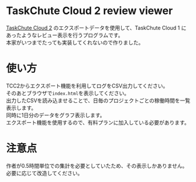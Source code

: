 # TaskChute Cloud 2 review viewer

[TaskChute Cloud 2](https://www.taskchute.cloud/) のエクスポートデータを使用して、TaskChute Cloud 1 にあったようなレビュー表示を行うプログラムです。  
本家がいつまでたっても実装してくれないので作りました。

# 使い方

TCC2からエクスポート機能を利用してログをCSV出力してください。  
そのあとブラウザで`index.html`を表示してください。  
出力したCSVを読み込ませることで、日毎のプロジェクトごとの稼働時間を一覧表示します。  
同時に1日分のデータをグラフ表示します。  
エクスポート機能を使用するので、有料プランに加入している必要があります。

# 注意点

作者が0.5時間単位での集計を必要としていたため、その表示しかありません。  
必要に応じて改造してください。

